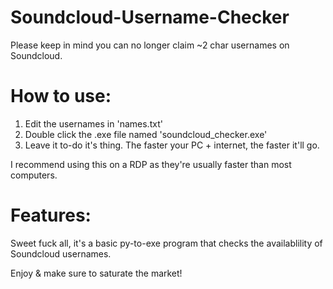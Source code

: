 # Soundcloud-Username-Checker
Please keep in mind you can no longer claim ~2 char usernames on Soundcloud.

# How to use:
1) Edit the usernames in 'names.txt' 
2) Double click the .exe file named 'soundcloud_checker.exe'
3) Leave it to-do it's thing. The faster your PC + internet, the faster it'll go.

I recommend using this on a RDP as they're usually faster than most computers.

# Features:
Sweet fuck all, it's a basic py-to-exe program that checks the availablility of Soundcloud usernames.

Enjoy & make sure to saturate the market!

